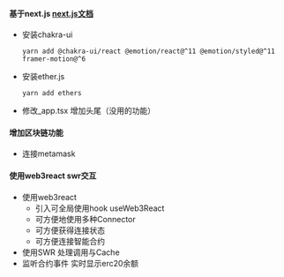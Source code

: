 #### 基于next.js [next.js文档](https://www.nextjs.cn/docs/getting-started)
- 安装chakra-ui 
    ```
    yarn add @chakra-ui/react @emotion/react@^11 @emotion/styled@^11 framer-motion@^6
    ```
- 安装ether.js
    ```
    yarn add ethers
    ```
- 修改_app.tsx 增加头尾（没用的功能）

#### 增加区块链功能
- 连接metamask


#### 使用web3react swr交互
- 使用web3react 
   - 引入可全局使用hook  useWeb3React
   - 可方便地使用多种Connector
   - 可方便获得连接状态
   - 可方便连接智能合约
- 使用SWR 处理调用与Cache
- 监听合约事件 实时显示erc20余额

